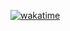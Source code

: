 [![wakatime](https://wakatime.com/badge/github/Mrbanano/productores-api.svg)](https://wakatime.com/badge/github/Mrbanano/productores-api)
